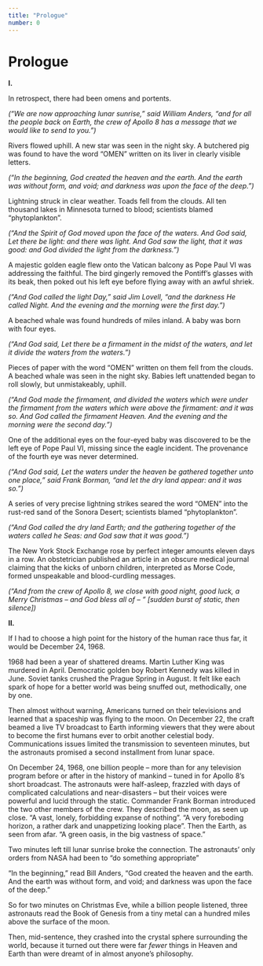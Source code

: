 ```yaml
---
title: "Prologue"
number: 0
---
```


# Prologue

**I.**

In retrospect, there had been omens and portents.

*(“We are now approaching lunar sunrise,” said William Anders, “and for all the people back on Earth, the crew of Apollo 8 has a message that we would like to send to you.”)*

Rivers flowed uphill. A new star was seen in the night sky. A butchered pig was found to have the word “OMEN” written on its liver in clearly visible letters.

*(“In the beginning, God created the heaven and the earth. And the earth was without form, and void; and darkness was upon the face of the deep.”)*

Lightning struck in clear weather. Toads fell from the clouds. All ten thousand lakes in Minnesota turned to blood; scientists blamed “phytoplankton”.

*(“And the Spirit of God moved upon the face of the waters. And God said, Let there be light: and there was light. And God saw the light, that it was good: and God divided the light from the darkness.”)*

A majestic golden eagle flew onto the Vatican balcony as Pope Paul VI was addressing the faithful. The bird gingerly removed the Pontiff’s glasses with its beak, then poked out his left eye before flying away with an awful shriek.

*(“And God called the light Day,” said Jim Lovell, “and the darkness He called Night. And the evening and the morning were the first day.”)*

A beached whale was found hundreds of miles inland. A baby was born with four eyes.

*(“And God said, Let there be a firmament in the midst of the waters, and let it divide the waters from the waters.”)*

Pieces of paper with the word “OMEN” written on them fell from the clouds. A beached whale was seen in the night sky. Babies left unattended began to roll slowly, but unmistakeably, uphill.

*(“And God made the firmament, and divided the waters which were under the firmament from the waters which were above the firmament: and it was so. And God called the firmament Heaven. And the evening and the morning were the second day.”)*

One of the additional eyes on the four-eyed baby was discovered to be the left eye of Pope Paul VI, missing since the eagle incident. The provenance of the fourth eye was never determined.

*(“And God said, Let the waters under the heaven be gathered together unto one place,” said Frank Borman, “and let the dry land appear: and it was so.”)*

A series of very precise lightning strikes seared the word “OMEN” into the rust-red sand of the Sonora Desert; scientists blamed “phytoplankton”.

*(“And God called the dry land Earth; and the gathering together of the waters called he Seas: and God saw that it was good.”)*

The New York Stock Exchange rose by perfect integer amounts eleven days in a row. An obstetrician published an article in an obscure medical journal claiming that the kicks of unborn children, interpreted as Morse Code, formed unspeakable and blood-curdling messages.

*(“And from the crew of Apollo 8, we close with good night, good luck, a Merry Christmas – and God bless all of – ” \[sudden burst of static, then silence])*

**II.**

If I had to choose a high point for the history of the human race thus far, it would be December 24, 1968.

1968 had been a year of shattered dreams. Martin Luther King was murdered in April. Democratic golden boy Robert Kennedy was killed in June. Soviet tanks crushed the Prague Spring in August. It felt like each spark of hope for a better world was being snuffed out, methodically, one by one.

Then almost without warning, Americans turned on their televisions and learned that a spaceship was flying to the moon. On December 22, the craft beamed a live TV broadcast to Earth informing viewers that they were about to become the first humans ever to orbit another celestial body. Communications issues limited the transmission to seventeen minutes, but the astronauts promised a second installment from lunar space.

On December 24, 1968, one billion people – more than for any television program before or after in the history of mankind – tuned in for Apollo 8’s short broadcast. The astronauts were half-asleep, frazzled with days of complicated calculations and near-disasters – but their voices were powerful and lucid through the static. Commander Frank Borman introduced the two other members of the crew. They described the moon, as seen up close. “A vast, lonely, forbidding expanse of nothing”. “A very foreboding horizon, a rather dark and unappetizing looking place”. Then the Earth, as seen from afar. “A green oasis, in the big vastness of space.”

Two minutes left till lunar sunrise broke the connection. The astronauts’ only orders from NASA had been to “do something appropriate”

“In the beginning,” read Bill Anders, “God created the heaven and the earth. And the earth was without form, and void; and darkness was upon the face of the deep.”

So for two minutes on Christmas Eve, while a billion people listened, three astronauts read the Book of Genesis from a tiny metal can a hundred miles above the surface of the moon.

Then, mid-sentence, they crashed into the crystal sphere surrounding the world, because it turned out there were far *fewer* things in Heaven and Earth than were dreamt of in almost anyone’s philosophy.
